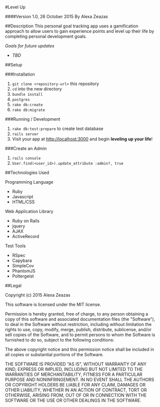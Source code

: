 #Level Up

####Version 1.0, 26 October 2015
By Alexa Zeazas

##Description
This personal goal tracking app uses a gamification approach to allow users to gain experience points and level up their life by completing personal development goals.

_Goals for future updates_
* _TBD_

##Setup

###Installation
1. `git clone <repository-url>` this repository
2. `cd` into the new directory
3. `bundle install`
4. `postgres`
5. `rake db:create`
6. `rake db:migrate`

###Running / Development
1. `rake db:test:prepare` to create test database
2. `rails server`
3. Visit your app at [http://localhost:3000](http://localhost:3000) and begin **leveling up your life**!

###Create an Admin
1. `rails console`
2. `User.find(<user_id>).update_attribute :admin?, true`

##Technologies Used

Programming Language
* Ruby
* Javascript
* HTML/CSS

Web Application Library
* Ruby on Rails
* jquery
* AJAX
* ActiveRecord

Test Tools
* RSpec
* Capybara
* SimpleCov
* PhantomJS
* Poltergeist

##Legal

Copyright (c) 2015 Alexa Zeazas

This software is licensed under the MIT license.

Permission is hereby granted, free of charge, to any person obtaining a copy of this software and associated documentation files (the "Software"), to deal in the Software without restriction, including without limitation the rights to use, copy, modify, merge, publish, distribute, sublicense, and/or sell copies of the Software, and to permit persons to whom the Software is furnished to do so, subject to the following conditions:

The above copyright notice and this permission notice shall be included in all copies or substantial portions of the Software.

THE SOFTWARE IS PROVIDED "AS IS", WITHOUT WARRANTY OF ANY KIND, EXPRESS OR IMPLIED, INCLUDING BUT NOT LIMITED TO THE WARRANTIES OF MERCHANTABILITY, FITNESS FOR A PARTICULAR PURPOSE AND NONINFRINGEMENT. IN NO EVENT SHALL THE AUTHORS OR COPYRIGHT HOLDERS BE LIABLE FOR ANY CLAIM, DAMAGES OR OTHER LIABILITY, WHETHER IN AN ACTION OF CONTRACT, TORT OR OTHERWISE, ARISING FROM, OUT OF OR IN CONNECTION WITH THE SOFTWARE OR THE USE OR OTHER DEALINGS IN THE SOFTWARE.
